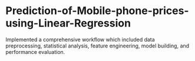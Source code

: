 # Prediction-of-Mobile-phone-prices-using-Linear-Regression

Implemented a comprehensive workflow which included data preprocessing, statistical analysis, feature engineering, model building, and performance evaluation.
